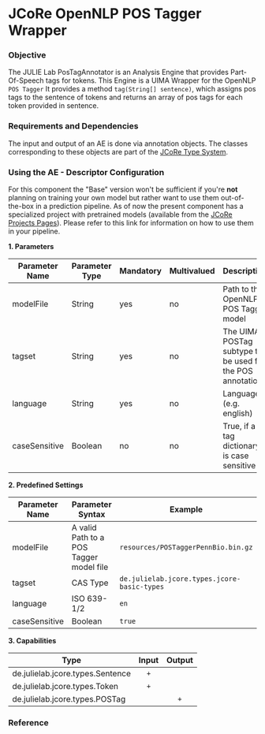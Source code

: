 # JCoRe OpenNLP POS Tagger Wrapper

### Objective
The JULIE Lab PosTagAnnotator is an Analysis Engine that provides Part-Of-Speech tags for tokens. This Engine is a UIMA Wrapper for the OpenNLP `POS Tagger` It provides a method `tag(String[] sentence)`, which assigns pos tags to the sentence of tokens and returns an array of pos tags for each token provided in sentence.

### Requirements and Dependencies
The input and output of an AE is done via annotation objects. The classes corresponding to these objects are part of the [JCoRe Type System](https://github.com/JULIELab/jcore-base/tree/master/jcore-types).

### Using the AE - Descriptor Configuration
For this component the "Base" version won't be sufficient if you're **not** planning on training your own model but rather want to use them out-of-the-box in a prediction pipeline. As of now the present component has a specialized project with pretrained models (available from the [JCoRe Projects Pages](https://github.com/JULIELab/jcore-projects)).
Please refer to this link for information on how to use them in your pipeline.

**1. Parameters**

| Parameter Name | Parameter Type | Mandatory | Multivalued | Description |
|----------------|----------------|-----------|-------------|-------------|
| modelFile | String | yes | no | Path to the OpenNLP POS Tagger model |
| tagset | String | yes | no | The UIMA POSTag subtype to be used for the POS annotations |
| language | String | yes | no | Language (e.g. english) |
| caseSensitive | Boolean  | no | no | True, if a tag dictionary is case sensitive |

**2. Predefined Settings**

| Parameter Name | Parameter Syntax | Example |
|----------------|------------------|---------|
| modelFile | A valid Path to a POS Tagger model file | `resources/POSTaggerPennBio.bin.gz` |
| tagset | CAS Type | `de.julielab.jcore.types.jcore-basic-types` |
| language | ISO 639-1/2 | `en` |
| caseSensitive | Boolean | `true` |

**3. Capabilities**

| Type | Input | Output |
|------|:-----:|:------:|
| de.julielab.jcore.types.Sentence |`+`|   |
| de.julielab.jcore.types.Token    |`+`|   |
| de.julielab.jcore.types.POSTag   |   |`+`|


### Reference
